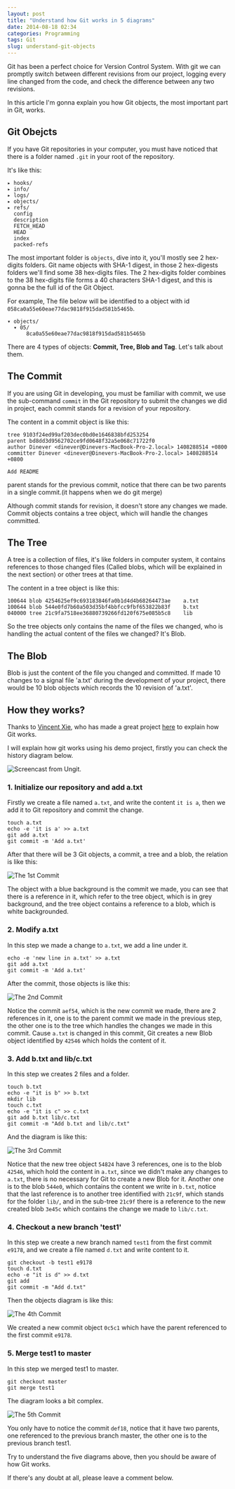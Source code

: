 ```yaml
---
layout: post
title: "Understand how Git works in 5 diagrams"
date: 2014-08-18 02:34
categories: Programming
tags: Git
slug: understand-git-objects
---
```


Git has been a perfect choice for Version Control System. With git we can promptly switch between different revisions from our project, logging every line changed from the code, and check the difference between any two revisions.

In this article I'm gonna explain you how Git objects, the most important part in Git, works.

## Git Obejcts

If you have Git repositories in your computer, you must have noticed that there is a folder named `.git` in your root of the repository.

<!--more-->

It's like this:

```
▸ hooks/
▸ info/
▸ logs/
▸ objects/
▸ refs/
  config
  description
  FETCH_HEAD
  HEAD
  index
  packed-refs
```

The most important folder is `objects`, dive into it, you'll mostly see 2 hex-digits folders. Git name objects with SHA-1 digest, in those 2 hex-digests folders we'll find some 38 hex-digits files. The 2 hex-digits folder combines to the 38 hex-digits file forms a 40 characters SHA-1 digest, and this is gonna be the full id of the Git Object.

For example, The file below will be identified to a object with id `058ca0a55e60eae77dac9818f915dad581b5465b`.

```
▾ objects/
  ▾ 05/
      8ca0a55e60eae77dac9818f915dad581b5465b
```

There are 4 types of objects: <strong>Commit, Tree, Blob and Tag</strong>. Let's talk about them.

## The Commit

If you are using Git in developing, you must be familiar with commit, we use the sub-command `commit` in the Git repository to submit the changes we did in project, each commit stands for a revision of your repository.

The content in a commit object is like this:

```
tree 9103f24ed99af203dec0bd0e1646838bfd253254
parent bd8dd3d9562702ce9fd0648f32a5e068c71722f0
author Dinever <dinever@Dinevers-MacBook-Pro-2.local> 1408288514 +0800
committer Dinever <dinever@Dinevers-MacBook-Pro-2.local> 1408288514 +0800

Add README
```

parent stands for the previous commit, notice that there can be two parents in a single commit.(it happens when we do git merge)

Although commit stands for revision, it doesn't store any changes we made. Commit objects contains a tree object, which will handle the changes committed.

## The Tree

A tree is a collection of files, it's like folders in computer system, it contains references to those changed files (Called blobs, which will be explained in the next section) or other trees at that time.

The content in a tree object is like this:

```
100644 blob 4254625ef9c693183846fa0b1d4d4b68264473ae	a.txt
100644 blob 544e0fd7b60a503d35bf4bbfcc9fbf653822b83f	b.txt
040000 tree 21c9fa7518ee36880739266fd120f675e085b5c8	lib
```

So the tree objects only contains the name of the files we changed, who is handling the actual content of the files we changed? It's Blob.

## The Blob

Blob is just the content of the file you changed and committed. If made 10 changes to a signal file 'a.txt' during the development of your project, there would be 10 blob objects which records the 10 revision of 'a.txt'.

## How they works?

Thanks to [Vincent Xie](http://xiewenwei.net/), who has made a great project [here](https://github.com/xiewenwei/dig-git) to explain how Git works.

I will explain how git works using his demo project, firstly you can check the history diagram below.

![Screencast from Ungit.](http://i.imgur.com/6WH3ysM.png)

### 1. Initialize our repository and add a.txt

Firstly we create a file named `a.txt`, and write the content `it is a`, then we add it to Git repository and commit the change.

```
touch a.txt
echo -e 'it is a' >> a.txt
git add a.txt
git commit -m 'Add a.txt'
```

After that there will be 3 Git objects, a commit, a tree and a blob, the relation is like this:

![The 1st Commit](http://i.imgur.com/myhx70C.png)

The object with a blue background is the commit we made, you can see that there is a reference in it, which refer to the tree object, which is in grey background, and the tree object contains a reference to a blob, which is white backgrounded.

### 2. Modify a.txt

In this step we made a change to `a.txt`, we add a line under it.

```
echo -e 'new line in a.txt' >> a.txt
git add a.txt
git commit -m 'Add a.txt'
```

After the commit, those objects is like this:

![The 2nd Commit](http://i.imgur.com/DcRsjqZ.png)

Notice the commit `aef54`, which is the new commit we made, there are 2 references in it, one is to the parent commit we made in the previous step, the other one is to the tree which handles the changes we made in this commit. Cause `a.txt` is changed in this commit, Git creates a new Blob object identified by `42546` which holds the content of it.

### 3. Add b.txt and lib/c.txt

In this step we creates 2 files and a folder.

```
touch b.txt
echo -e "it is b" >> b.txt
mkdir lib
touch c.txt
echo -e "it is c" >> c.txt
git add b.txt lib/c.txt
git commit -m "Add b.txt and lib/c.txt"
```

And the diagram is like this:

![The 3rd Commit](http://i.imgur.com/4nsEFq6.png)

Notice that the new tree object `54824` have 3 references, one is to the blob `42546`, which hold the content in `a.txt`, since we didn't make any changes to `a.txt`, there is no necessary for Git to create a new Blob for it. Another one is to the blob `544e0`, which contains the content we write in `b.txt`, notice that the last reference is to another tree identified with `21c9f`, which stands for the folder `lib/`, and in the sub-tree `21c9f` there is a reference to the new created blob `3e45c` which contains the change we made to `lib/c.txt`.

### 4. Checkout a new branch 'test1'

In this step we create a new branch named `test1` from the first commit `e9178`, and we create a file named `d.txt` and write content to it.

```
git checkout -b test1 e9178
touch d.txt
echo -e "it is d" >> d.txt
git add
git commit -m "Add d.txt"
```

Then the objects diagram is like this:

![The 4th Commit](http://i.imgur.com/4nsEFq6.png)

We created a new commit object `0c5c1` which have the parent referenced to the first commit `e9178`.

### 5. Merge test1 to master

In this step we merged test1 to master.

```
git checkout master
git merge test1
```

The diagram looks a bit complex.

![The 5th Commit](http://i.imgur.com/77TuENh.png)

You only have to notice the commit `def18`, notice that it have two parents, one referenced to the previous  branch master, the other one is to the previous branch test1.

Try to understand the five diagrams above, then you should be aware of how Git works.

If there's any doubt at all, please leave a comment below.
